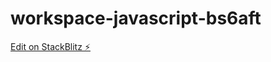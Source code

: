 # workspace-javascript-bs6aft

[Edit on StackBlitz ⚡️](https://stackblitz.com/edit/workspace-javascript-bs6aft)